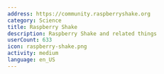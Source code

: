 ```yaml
---
address: https://community.raspberryshake.org
category: Science
title: Raspberry Shake
description: Raspberry Shake and related things
userCount: 633
icon: raspberry-shake.png
activity: medium
language: en_US
---
```

